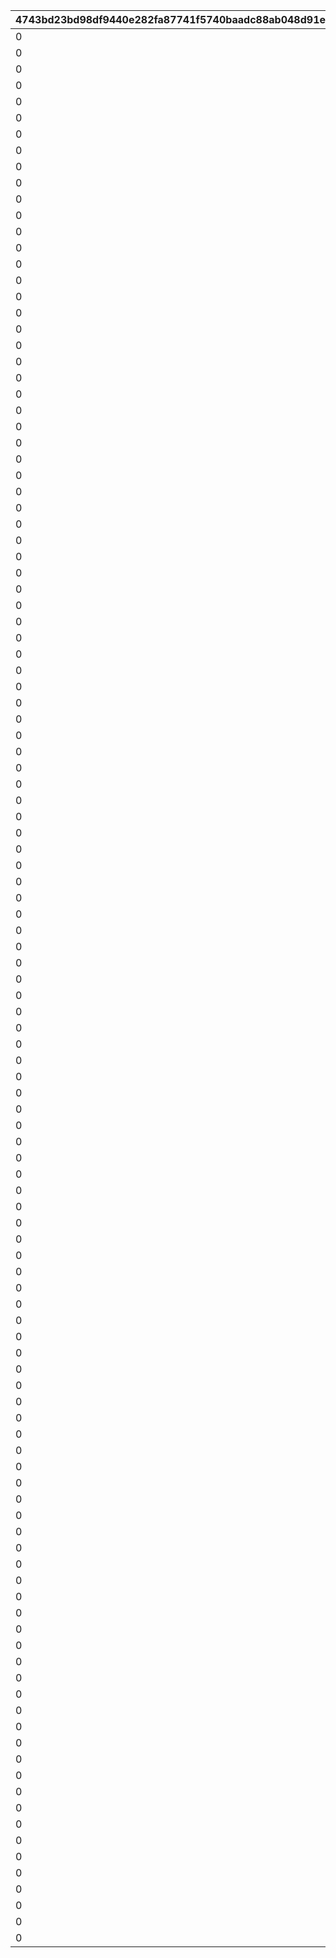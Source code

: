 |4743bd23bd98df9440e282fa87741f5740baadc88ab048d91e34b7690e8f24e9|e00f480c0c4b1223da7dd7a918ea428a8e5f691eb70551f2cb647f2a6feb621f|6a9211580762452291a7eef0dad6311913311de946a17265c8e6345fa73ac19e|6247d344e7181a0c97be6467a1a5478d24b3d45762a823bca513b058f5a9ec72|8619de12492ddc5dbc315df9b205f6c0cda7a3c87cc5e6783a42b517a99441f5|e715137ca1a2fa7bc5a8a3c19b961b36fd9b0bba4321e8a2f50975bdb880457a|9a90bc5cf2eb5379790310c8595dda65993870a0acf625b77685d8f45c15b0b4|a0ff78e03927707ee2f1b22d3734d0a305558655dfc6a57dfdce9dc3aa700e9f|e34bab205fa3f582f9619971c9c8cd7c6b60cc74dc65f7d8227c953b1b2acfe7|323eac0b670d57c83eaa6056e03b67e42d211cf52d067934cf642c3fa49d042c|c59c10ed45a9c3f8662fa134c91545fa8a640bf148a53f525a67d22b1e79aba8|1d280f24433f46a8065e3952c8591b6c752140985eb3fca88d2c3ec952b4a0e0|3bb97895fc04b808f07a052127a6b3b34a0dbcd7b9490838008c0013e9a3ed9e|e3c54c7c80ed57c354a13c00e69fe1bafe43beed49c415813798fe3692001090|892d509cdf91a0dc11dcf403f3a36f1cbc55baecfbd5ce5363b5d90b195ffa25|9d472ba4badc8b135490b2de990a4fe678259069f9431076332a4855937ed819|dbb078a9466fc694c387fe26340b3534e581e891d2dc7be4a097c298b7265a91|ce592950b1862bc7d009bdd564853e239177ea48101a9c72754b4399809fba6d|
| --- | --- | --- | --- | --- | --- | --- | --- | --- | --- | --- | --- | --- | --- | --- | --- | --- | --- |
|0|8|0|50|0|0|0|0|0|0|0|0|0|0|1|10|1|91002|
|0|8|0|10|0|0|0|0|0|0|0|0|0|0|11|100|2|91002|
|0|8|0|5|0|0|0|0|0|0|0|0|0|0|101|200|3|91002|
|0|8|0|3|0|0|0|0|0|0|0|0|0|0|201|500|4|91002|
|0|8|0|2|0|0|0|0|0|0|0|0|0|0|501|1000|5|91002|
|0|8|0|2|0|0|0|0|0|0|0|0|0|0|1001|2000|6|91002|
|0|8|0|1|0|0|0|0|0|0|0|0|0|0|2001|3999|7|91002|
|0|8|0|50|0|0|0|0|0|0|0|0|0|0|4000|4000|8|91002|
|0|8|0|50|0|0|0|0|0|0|0|0|0|0|4100|4100|9|91002|
|0|8|0|50|0|0|0|0|0|0|0|0|0|0|4200|4200|10|91002|
|0|8|0|50|0|0|0|0|0|0|0|0|0|0|4300|4300|11|91002|
|0|8|0|50|0|0|0|0|0|0|0|0|0|0|4400|4400|12|91002|
|0|8|0|50|0|0|0|0|0|0|0|0|0|0|4500|4500|13|91002|
|0|8|0|50|0|0|0|0|0|0|0|0|0|0|4600|4600|14|91002|
|0|8|0|50|0|0|0|0|0|0|0|0|0|0|4700|4700|15|91002|
|0|8|0|50|0|0|0|0|0|0|0|0|0|0|4800|4800|16|91002|
|0|8|0|50|0|0|0|0|0|0|0|0|0|0|4900|4900|17|91002|
|0|8|0|50|0|0|0|0|0|0|0|0|0|0|5000|5000|18|91002|
|0|8|0|50|0|0|0|0|0|0|0|0|0|0|5100|5100|19|91002|
|0|8|0|50|0|0|0|0|0|0|0|0|0|0|5200|5200|20|91002|
|0|8|0|50|0|0|0|0|0|0|0|0|0|0|5300|5300|21|91002|
|0|8|0|50|0|0|0|0|0|0|0|0|0|0|5400|5400|22|91002|
|0|8|0|50|0|0|0|0|0|0|0|0|0|0|5500|5500|23|91002|
|0|8|0|50|0|0|0|0|0|0|0|0|0|0|5600|5600|24|91002|
|0|8|0|50|0|0|0|0|0|0|0|0|0|0|5700|5700|25|91002|
|0|8|0|50|0|0|0|0|0|0|0|0|0|0|5800|5800|26|91002|
|0|8|0|50|0|0|0|0|0|0|0|0|0|0|5900|5900|27|91002|
|0|8|0|50|0|0|0|0|0|0|0|0|0|0|6000|6000|28|91002|
|0|8|0|50|0|0|0|0|0|0|0|0|0|0|6100|6100|29|91002|
|0|8|0|50|0|0|0|0|0|0|0|0|0|0|6200|6200|30|91002|
|0|8|0|50|0|0|0|0|0|0|0|0|0|0|6300|6300|31|91002|
|0|8|0|50|0|0|0|0|0|0|0|0|0|0|6400|6400|32|91002|
|0|8|0|50|0|0|0|0|0|0|0|0|0|0|6500|6500|33|91002|
|0|8|0|50|0|0|0|0|0|0|0|0|0|0|6600|6600|34|91002|
|0|8|0|50|0|0|0|0|0|0|0|0|0|0|6700|6700|35|91002|
|0|8|0|50|0|0|0|0|0|0|0|0|0|0|6800|6800|36|91002|
|0|8|0|50|0|0|0|0|0|0|0|0|0|0|6900|6900|37|91002|
|0|8|0|50|0|0|0|0|0|0|0|0|0|0|7000|7000|38|91002|
|0|8|0|50|0|0|0|0|0|0|0|0|0|0|7100|7100|39|91002|
|0|8|0|50|0|0|0|0|0|0|0|0|0|0|7200|7200|40|91002|
|0|8|0|50|0|0|0|0|0|0|0|0|0|0|7300|7300|41|91002|
|0|8|0|50|0|0|0|0|0|0|0|0|0|0|7400|7400|42|91002|
|0|8|0|50|0|0|0|0|0|0|0|0|0|0|7500|7500|43|91002|
|0|8|0|50|0|0|0|0|0|0|0|0|0|0|7600|7600|44|91002|
|0|8|0|50|0|0|0|0|0|0|0|0|0|0|7700|7700|45|91002|
|0|8|0|50|0|0|0|0|0|0|0|0|0|0|7800|7800|46|91002|
|0|8|0|50|0|0|0|0|0|0|0|0|0|0|7900|7900|47|91002|
|0|8|0|50|0|0|0|0|0|0|0|0|0|0|8000|8000|48|91002|
|0|8|0|15|0|0|0|0|0|0|0|0|0|0|8100|8100|49|91002|
|0|8|0|15|0|0|0|0|0|0|0|0|0|0|8200|8200|50|91002|
|0|8|0|15|0|0|0|0|0|0|0|0|0|0|8300|8300|51|91002|
|0|8|0|15|0|0|0|0|0|0|0|0|0|0|8400|8400|52|91002|
|0|8|0|15|0|0|0|0|0|0|0|0|0|0|8500|8500|53|91002|
|0|8|0|15|0|0|0|0|0|0|0|0|0|0|8600|8600|54|91002|
|0|8|0|15|0|0|0|0|0|0|0|0|0|0|8700|8700|55|91002|
|0|8|0|15|0|0|0|0|0|0|0|0|0|0|8800|8800|56|91002|
|0|8|0|15|0|0|0|0|0|0|0|0|0|0|8900|8900|57|91002|
|0|8|0|15|0|0|0|0|0|0|0|0|0|0|9000|9000|58|91002|
|0|8|0|15|0|0|0|0|0|0|0|0|0|0|9100|9100|59|91002|
|0|8|0|15|0|0|0|0|0|0|0|0|0|0|9200|9200|60|91002|
|0|8|0|15|0|0|0|0|0|0|0|0|0|0|9300|9300|61|91002|
|0|8|0|15|0|0|0|0|0|0|0|0|0|0|9400|9400|62|91002|
|0|8|0|15|0|0|0|0|0|0|0|0|0|0|9500|9500|63|91002|
|0|8|0|15|0|0|0|0|0|0|0|0|0|0|9600|9600|64|91002|
|0|8|0|15|0|0|0|0|0|0|0|0|0|0|9700|9700|65|91002|
|0|8|0|15|0|0|0|0|0|0|0|0|0|0|9800|9800|66|91002|
|0|8|0|15|0|0|0|0|0|0|0|0|0|0|9900|9900|67|91002|
|0|8|0|15|0|0|0|0|0|0|0|0|0|0|10000|10000|68|91002|
|0|8|0|15|0|0|0|0|0|0|0|0|0|0|10100|10100|69|91002|
|0|8|0|15|0|0|0|0|0|0|0|0|0|0|10200|10200|70|91002|
|0|8|0|15|0|0|0|0|0|0|0|0|0|0|10300|10300|71|91002|
|0|8|0|15|0|0|0|0|0|0|0|0|0|0|10400|10400|72|91002|
|0|8|0|15|0|0|0|0|0|0|0|0|0|0|10500|10500|73|91002|
|0|8|0|15|0|0|0|0|0|0|0|0|0|0|10600|10600|74|91002|
|0|8|0|15|0|0|0|0|0|0|0|0|0|0|10700|10700|75|91002|
|0|8|0|15|0|0|0|0|0|0|0|0|0|0|10800|10800|76|91002|
|0|8|0|15|0|0|0|0|0|0|0|0|0|0|10900|10900|77|91002|
|0|8|0|15|0|0|0|0|0|0|0|0|0|0|11000|11000|78|91002|
|0|8|0|15|0|0|0|0|0|0|0|0|0|0|11100|11100|79|91002|
|0|8|0|15|0|0|0|0|0|0|0|0|0|0|11200|11200|80|91002|
|0|8|0|15|0|0|0|0|0|0|0|0|0|0|11300|11300|81|91002|
|0|8|0|15|0|0|0|0|0|0|0|0|0|0|11400|11400|82|91002|
|0|8|0|15|0|0|0|0|0|0|0|0|0|0|11500|11500|83|91002|
|0|8|0|15|0|0|0|0|0|0|0|0|0|0|11600|11600|84|91002|
|0|8|0|15|0|0|0|0|0|0|0|0|0|0|11700|11700|85|91002|
|0|8|0|15|0|0|0|0|0|0|0|0|0|0|11800|11800|86|91002|
|0|8|0|15|0|0|0|0|0|0|0|0|0|0|11900|11900|87|91002|
|0|8|0|15|0|0|0|0|0|0|0|0|0|0|12000|12000|88|91002|
|0|8|0|15|0|0|0|0|0|0|0|0|0|0|12100|12100|89|91002|
|0|8|0|15|0|0|0|0|0|0|0|0|0|0|12200|12200|90|91002|
|0|8|0|15|0|0|0|0|0|0|0|0|0|0|12300|12300|91|91002|
|0|8|0|15|0|0|0|0|0|0|0|0|0|0|12400|12400|92|91002|
|0|8|0|15|0|0|0|0|0|0|0|0|0|0|12500|12500|93|91002|
|0|8|0|15|0|0|0|0|0|0|0|0|0|0|12600|12600|94|91002|
|0|8|0|15|0|0|0|0|0|0|0|0|0|0|12700|12700|95|91002|
|0|8|0|15|0|0|0|0|0|0|0|0|0|0|12800|12800|96|91002|
|0|8|0|15|0|0|0|0|0|0|0|0|0|0|12900|12900|97|91002|
|0|8|0|15|0|0|0|0|0|0|0|0|0|0|13000|13000|98|91002|
|0|8|0|15|0|0|0|0|0|0|0|0|0|0|13100|13100|99|91002|
|0|8|0|15|0|0|0|0|0|0|0|0|0|0|13200|13200|100|91002|
|0|8|0|15|0|0|0|0|0|0|0|0|0|0|13300|13300|101|91002|
|0|8|0|15|0|0|0|0|0|0|0|0|0|0|13400|13400|102|91002|
|0|8|0|15|0|0|0|0|0|0|0|0|0|0|13500|13500|103|91002|
|0|8|0|15|0|0|0|0|0|0|0|0|0|0|13600|13600|104|91002|
|0|8|0|15|0|0|0|0|0|0|0|0|0|0|13700|13700|105|91002|
|0|8|0|15|0|0|0|0|0|0|0|0|0|0|13800|13800|106|91002|
|0|8|0|15|0|0|0|0|0|0|0|0|0|0|13900|13900|107|91002|
|0|8|0|15|0|0|0|0|0|0|0|0|0|0|14000|14000|108|91002|
|0|8|0|15|0|0|0|0|0|0|0|0|0|0|14100|14100|109|91002|
|0|8|0|15|0|0|0|0|0|0|0|0|0|0|14200|14200|110|91002|
|0|8|0|15|0|0|0|0|0|0|0|0|0|0|14300|14300|111|91002|
|0|8|0|15|0|0|0|0|0|0|0|0|0|0|14400|14400|112|91002|
|0|8|0|15|0|0|0|0|0|0|0|0|0|0|14500|14500|113|91002|
|0|8|0|15|0|0|0|0|0|0|0|0|0|0|14600|14600|114|91002|
|0|8|0|15|0|0|0|0|0|0|0|0|0|0|14700|14700|115|91002|
|0|8|0|15|0|0|0|0|0|0|0|0|0|0|14800|14800|116|91002|
|0|8|0|15|0|0|0|0|0|0|0|0|0|0|14900|14900|117|91002|
|0|8|0|15|0|0|0|0|0|0|0|0|0|0|15000|15000|118|91002|